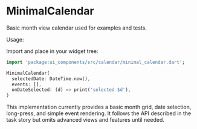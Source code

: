 MinimalCalendar
================

Basic month view calendar used for examples and tests.

Usage:

Import and place in your widget tree:

```dart
import 'package:ui_components/src/calendar/minimal_calendar.dart';

MinimalCalendar(
  selectedDate: DateTime.now(),
  events: [],
  onDateSelected: (d) => print('selected $d'),
)
```

This implementation currently provides a basic month grid, date selection, long-press, and simple event rendering. It follows the API described in the task story but omits advanced views and features until needed.
